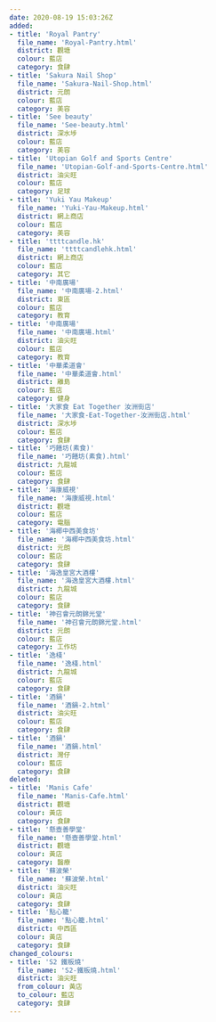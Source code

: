 ```yaml
---
date: 2020-08-19 15:03:26Z
added:
- title: 'Royal Pantry'
  file_name: 'Royal-Pantry.html'
  district: 觀塘
  colour: 藍店
  category: 食肆
- title: 'Sakura Nail Shop'
  file_name: 'Sakura-Nail-Shop.html'
  district: 元朗
  colour: 藍店
  category: 美容
- title: 'See beauty'
  file_name: 'See-beauty.html'
  district: 深水埗
  colour: 藍店
  category: 美容
- title: 'Utopian Golf and Sports Centre'
  file_name: 'Utopian-Golf-and-Sports-Centre.html'
  district: 油尖旺
  colour: 藍店
  category: 足球
- title: 'Yuki Yau Makeup'
  file_name: 'Yuki-Yau-Makeup.html'
  district: 網上商店
  colour: 藍店
  category: 美容
- title: 'ttttcandle.hk'
  file_name: 'ttttcandlehk.html'
  district: 網上商店
  colour: 藍店
  category: 其它
- title: '中南廣場'
  file_name: '中南廣場-2.html'
  district: 東區
  colour: 藍店
  category: 教育
- title: '中南廣場'
  file_name: '中南廣場.html'
  district: 油尖旺
  colour: 藍店
  category: 教育
- title: '中華柔道會'
  file_name: '中華柔道會.html'
  district: 離島
  colour: 藍店
  category: 健身
- title: '大家食 Eat Together 汝洲街店'
  file_name: '大家食-Eat-Together-汝洲街店.html'
  district: 深水埗
  colour: 藍店
  category: 食肆
- title: '巧饍坊(素食)'
  file_name: '巧饍坊(素食).html'
  district: 九龍城
  colour: 藍店
  category: 食肆
- title: '海康威視'
  file_name: '海康威視.html'
  district: 觀塘
  colour: 藍店
  category: 電腦
- title: '海椰中西美食坊'
  file_name: '海椰中西美食坊.html'
  district: 元朗
  colour: 藍店
  category: 食肆
- title: '海逸皇宮大酒樓'
  file_name: '海逸皇宮大酒樓.html'
  district: 九龍城
  colour: 藍店
  category: 食肆
- title: '神召會元朗錦光堂'
  file_name: '神召會元朗錦光堂.html'
  district: 元朗
  colour: 藍店
  category: 工作坊
- title: '逸棧'
  file_name: '逸棧.html'
  district: 九龍城
  colour: 藍店
  category: 食肆
- title: '酒鍋'
  file_name: '酒鍋-2.html'
  district: 油尖旺
  colour: 藍店
  category: 食肆
- title: '酒鍋'
  file_name: '酒鍋.html'
  district: 灣仔
  colour: 藍店
  category: 食肆
deleted:
- title: 'Manis Cafe'
  file_name: 'Manis-Cafe.html'
  district: 觀塘
  colour: 黃店
  category: 食肆
- title: '懸壺善學堂'
  file_name: '懸壺善學堂.html'
  district: 觀塘
  colour: 黃店
  category: 醫療
- title: '蘇波榮'
  file_name: '蘇波榮.html'
  district: 油尖旺
  colour: 黃店
  category: 食肆
- title: '點心籠'
  file_name: '點心籠.html'
  district: 中西區
  colour: 黃店
  category: 食肆
changed_colours:
- title: 'S2 鐵板燒'
  file_name: 'S2-鐵板燒.html'
  district: 油尖旺
  from_colour: 黃店
  to_colour: 藍店
  category: 食肆
---
```

